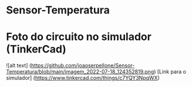 # Sensor-Temperatura
# Foto do circuito no simulador (TinkerCad)
![alt text] (https://github.com/joaoserpellone/Sensor-Temperatura/blob/main/imagem_2022-07-18_124352819.png)
[Link para o simulador] (https://www.tinkercad.com/things/c7YQY3NpqWX)
